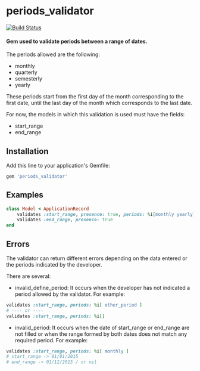 # periods_validator
[![Build Status](https://travis-ci.org/jponferrada26/periods_validator.svg?branch=master)](https://travis-ci.org/jponferrada26/periods_validator)
#### Gem used to validate periods between a range of dates.

The periods allowed are the following:
- monthly
- quarterly
- semesterly
- yearly

These periods start from the first day of the month corresponding to the first date, until the last day of the month which corresponds to the last date.

For now, the models in which this validation is used must have the fields:
- start_range
- end_range

## Installation
Add this line to your application's Gemfile:
```ruby
gem 'periods_validator'
```
## Examples
```ruby
class Model < ApplicationRecord
	validates :start_range, presence: true, periods: %i[monthly yearly]
	validates :end_range, presence: true
end
```
## Errors
The validator can return different errors depending on the data entered or the periods indicated by the developer.

There are several:
- invalid_define_period:  It occurs when the developer has not indicated a period allowed by the validator. For example:
```ruby
validates :start_range, periods: %i[ other_period ]
# ---- or ----
validates :start_range, periods: %i[]
```
- invalid_period:  It occurs when the date of start_range or end_range are not filled or when the range formed by both dates does not match any required period. For example:
```ruby
validates :start_range, periods: %i[ monthly ]
# start_range -> 01/01/2015
# end_range -> 01/12/2015 / or nil
```
